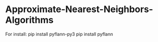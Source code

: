# Approximate-Nearest-Neighbors-Algorithms
For install: pip install pyflann-py3
             pip install pyflann
